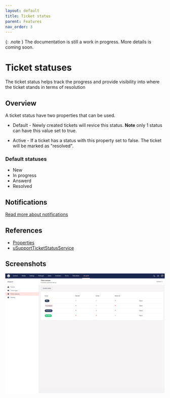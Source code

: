 ```yaml
---
layout: default
title: Ticket status
parent: Features
nav_order: 3
---
```


{: .note }
The documentation is still a work in progress. More details is coming soon.

# Ticket statuses
The ticket status helps track the progress and provide visibility into where the ticket stands in terms of resolution

## Overview
A ticket status have two properties that can be used.

- Default - Newly created tickets will revice this status. **Note** only 1 status can have this value set to true.

- Active - If a ticket has a status with this property set to false. The ticket will be marked as "resolved".

### Default statuses
- New
- In progress
- Answerd
- Resolved

## Notifications
[Read more about notifications](/uSupport-documentation/docs/extend.html#extend)

## References
- [Properties](/uSupport-documentation/docs/references/tables.html#usupportticketstatus)
- [uSupportTicketStatusService](/uSupport-documentation/docs/references/services.html#usupportticketstatusservice)

## Screenshots

<img src="/uSupport-documentation/assets/ticketStatus.PNG">
